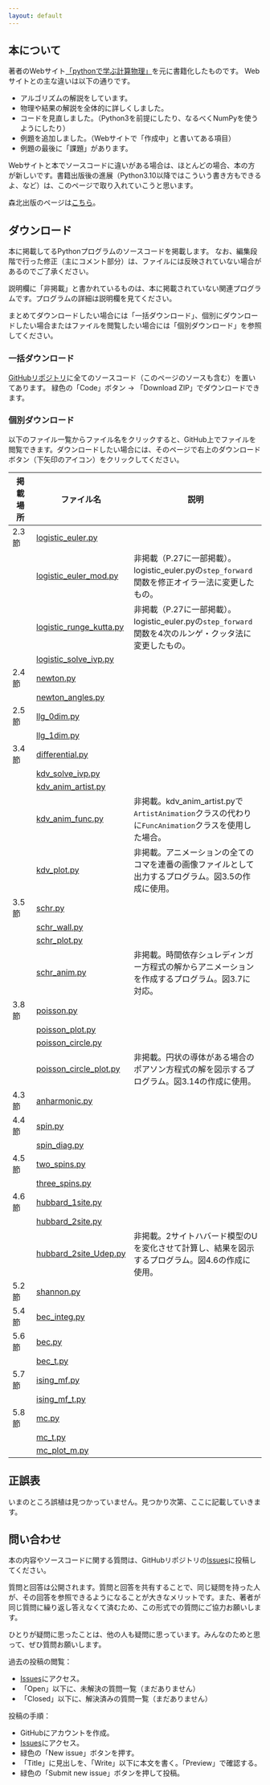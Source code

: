 ```yaml
---
layout: default
---
```


<!-- このページは、書籍「**Pythonによる計算物理**」大槻純也 著（森北出版）のサポートページです。本に掲載されているソースコードや更新情報を提供します。
出版社のページは[こちら](https://www.morikita.co.jp/books/mid/017081)。 -->

<!-- ![表紙](9784627170810.jpg) -->
<!-- <img src="9784627170810.jpg" width=300px> -->


<!-- * TOC
{:toc} -->

## 本について

著者のWebサイト[「pythonで学ぶ計算物理」](https://www.physics.okayama-u.ac.jp/~otsuki/lecture/CompPhys2/index.html)を元に書籍化したものです。
Webサイトとの主な違いは以下の通りです。

- アルゴリズムの解説をしています。
- 物理や結果の解説を全体的に詳しくしました。
- コードを見直しました。（Python3を前提にしたり、なるべくNumPyを使うようにしたり）
- 例題を追加しました。（Webサイトで「作成中」と書いてある項目）
- 例題の最後に「課題」があります。

Webサイトと本でソースコードに違いがある場合は、ほとんどの場合、本の方が新しいです。書籍出版後の進展（Python3.10以降ではこういう書き方もできるよ、など）は、このページで取り入れていこうと思います。

森北出版のページは[こちら](https://www.morikita.co.jp/books/mid/017081)。

## ダウンロード

本に掲載してるPythonプログラムのソースコードを掲載します。
なお、編集段階で行った修正（主にコメント部分）は、ファイルには反映されていない場合があるのでご了承ください。

説明欄に「非掲載」と書かれているものは、本に掲載されていない関連プログラムです。プログラムの詳細は説明欄を見てください。

まとめてダウンロードしたい場合には「一括ダウンロード」、個別にダウンロードしたい場合またはファイルを閲覧したい場合には「個別ダウンロード」を参照してください。

### 一括ダウンロード

[GitHubリポジトリ](https://github.com/j-otsuki/comput-phys-book)に全てのソースコード（このページのソースも含む）を置いてあります。
緑色の「Code」ボタン → 「Download ZIP」でダウンロードできます。

### 個別ダウンロード

以下のファイル一覧からファイル名をクリックすると、GitHub上でファイルを閲覧できます。ダウンロードしたい場合には、そのページで右上のダウンロードボタン（下矢印のアイコン）をクリックしてください。

| 掲載場所 | ファイル名 | 説明 |
| -----   | ---------- | --- |
| 2.3節 | [logistic_euler.py](https://github.com/j-otsuki/comput-phys-book/blob/main/python/logistic_euler.py) | |
| | [logistic_euler_mod.py](https://github.com/j-otsuki/comput-phys-book/blob/main/python/logistic_euler_mod.py) | 非掲載（P.27に一部掲載）。logistic_euler.pyの``step_forward``関数を修正オイラー法に変更したもの。 |
| | [logistic_runge_kutta.py](https://github.com/j-otsuki/comput-phys-book/blob/main/python/logistic_runge_kutta.py) | 非掲載（P.27に一部掲載）。logistic_euler.pyの``step_forward``関数を4次のルンゲ・クッタ法に変更したもの。 |
| | [logistic_solve_ivp.py](https://github.com/j-otsuki/comput-phys-book/blob/main/python/logistic_solve_ivp.py) |    |
| 2.4節 | [newton.py](https://github.com/j-otsuki/comput-phys-book/blob/main/python/newton.py) |    |
| | [newton_angles.py](https://github.com/j-otsuki/comput-phys-book/blob/main/python/newton_angles.py) |    |
| 2.5節 | [llg_0dim.py](https://github.com/j-otsuki/comput-phys-book/blob/main/python/llg_0dim.py) |    |
| | [llg_1dim.py](https://github.com/j-otsuki/comput-phys-book/blob/main/python/llg_1dim.py) |    |
| 3.4節 | [differential.py](https://github.com/j-otsuki/comput-phys-book/blob/main/python/differential.py) |    |
| | [kdv_solve_ivp.py](https://github.com/j-otsuki/comput-phys-book/blob/main/python/kdv_solve_ivp.py) |    |
| | [kdv_anim_artist.py](https://github.com/j-otsuki/comput-phys-book/blob/main/python/kdv_anim_artist.py) |    |
| | [kdv_anim_func.py](https://github.com/j-otsuki/comput-phys-book/blob/main/python/kdv_anim_func.py) | 非掲載。kdv_anim_artist.pyで``ArtistAnimation``クラスの代わりに``FuncAnimation``クラスを使用した場合。 |
| | [kdv_plot.py](https://github.com/j-otsuki/comput-phys-book/blob/main/python/kdv_plot.py) | 非掲載。アニメーションの全てのコマを連番の画像ファイルとして出力するプログラム。図3.5の作成に使用。 |
| 3.5節 | [schr.py](https://github.com/j-otsuki/comput-phys-book/blob/main/python/schr.py) |    |
| | [schr_wall.py](https://github.com/j-otsuki/comput-phys-book/blob/main/python/schr_wall.py) |    |
| | [schr_plot.py](https://github.com/j-otsuki/comput-phys-book/blob/main/python/schr_plot.py) |    |
| | [schr_anim.py](https://github.com/j-otsuki/comput-phys-book/blob/main/python/schr_anim.py) | 非掲載。時間依存シュレディンガー方程式の解からアニメーションを作成するプログラム。図3.7に対応。 |
| 3.8節 | [poisson.py](https://github.com/j-otsuki/comput-phys-book/blob/main/python/poisson.py) |    |
| | [poisson_plot.py](https://github.com/j-otsuki/comput-phys-book/blob/main/python/poisson_plot.py) |    |
| | [poisson_circle.py](https://github.com/j-otsuki/comput-phys-book/blob/main/python/poisson_circle.py) |    |
| | [poisson_circle_plot.py](https://github.com/j-otsuki/comput-phys-book/blob/main/python/poisson_circle_plot.py) | 非掲載。円状の導体がある場合のポアソン方程式の解を図示するプログラム。図3.14の作成に使用。 |
| 4.3節 | [anharmonic.py](https://github.com/j-otsuki/comput-phys-book/blob/main/python/anharmonic.py) |    |
| 4.4節 | [spin.py](https://github.com/j-otsuki/comput-phys-book/blob/main/python/spin.py) |    |
| | [spin_diag.py](https://github.com/j-otsuki/comput-phys-book/blob/main/python/spin_diag.py) |    |
| 4.5節 | [two_spins.py](https://github.com/j-otsuki/comput-phys-book/blob/main/python/two_spins.py) |    |
| | [three_spins.py](https://github.com/j-otsuki/comput-phys-book/blob/main/python/three_spins.py) |    |
| 4.6節 | [hubbard_1site.py](https://github.com/j-otsuki/comput-phys-book/blob/main/python/hubbard_1site.py) |    |
| | [hubbard_2site.py](https://github.com/j-otsuki/comput-phys-book/blob/main/python/hubbard_2site.py) |    |
| | [hubbard_2site_Udep.py](https://github.com/j-otsuki/comput-phys-book/blob/main/python/hubbard_2site_Udep.py) | 非掲載。2サイトハバード模型のUを変化させて計算し、結果を図示するプログラム。図4.6の作成に使用。 |
| 5.2節 | [shannon.py](https://github.com/j-otsuki/comput-phys-book/blob/main/python/shannon.py) |    |
| 5.4節 | [bec_integ.py](https://github.com/j-otsuki/comput-phys-book/blob/main/python/bec_integ.py) |    |
| 5.6節 | [bec.py](https://github.com/j-otsuki/comput-phys-book/blob/main/python/bec.py) |    |
| | [bec_t.py](https://github.com/j-otsuki/comput-phys-book/blob/main/python/bec_t.py) |    |
| 5.7節 | [ising_mf.py](https://github.com/j-otsuki/comput-phys-book/blob/main/python/ising_mf.py) |    |
| | [ising_mf_t.py](https://github.com/j-otsuki/comput-phys-book/blob/main/python/ising_mf_t.py) |    |
| 5.8節 | [mc.py](https://github.com/j-otsuki/comput-phys-book/blob/main/python/mc.py) |    |
| | [mc_t.py](https://github.com/j-otsuki/comput-phys-book/blob/main/python/mc_t.py) |    |
| | [mc_plot_m.py](https://github.com/j-otsuki/comput-phys-book/blob/main/python/mc_plot_m.py) |    |

## 正誤表

いまのところ誤植は見つかっていません。見つかり次第、ここに記載していきます。

## 問い合わせ

本の内容やソースコードに関する質問は、GitHubリポジトリの[Issues](https://github.com/j-otsuki/comput-phys-book/issues)に投稿してください。

質問と回答は公開されます。質問と回答を共有することで、同じ疑問を持った人が、その回答を参照できるようになることが大きなメリットです。また、著者が同じ質問に繰り返し答えなくて済むため、この形式での質問にご協力お願いします。

ひとりが疑問に思ったことは、他の人も疑問に思っています。みんなのためと思って、ぜひ質問お願いします。

過去の投稿の閲覧：
- [Issues](https://github.com/j-otsuki/comput-phys-book/issues)にアクセス。
- 「Open」以下に、未解決の質問一覧（まだありません）
- 「Closed」以下に、解決済みの質問一覧（まだありません）

投稿の手順：
- GitHubにアカウントを作成。
- [Issues](https://github.com/j-otsuki/comput-phys-book/issues)にアクセス。
- 緑色の「New issue」ボタンを押す。
- 「Title」に見出しを、「Write」以下に本文を書く。「Preview」で確認する。
- 緑色の「Submit new issue」ボタンを押して投稿。
